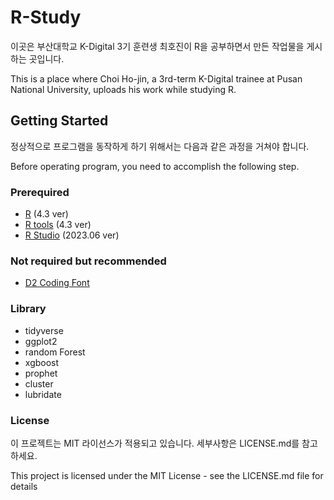 # R-Study
이곳은 부산대학교 K-Digital 3기 훈련생 최호진이 R을 공부하면서 만든 작업물을 게시하는 곳입니다.

This is a place where Choi Ho-jin, a 3rd-term K-Digital trainee at Pusan National University, uploads his work while studying R.

## Getting Started
정상적으로 프로그램을 동작하게 하기 위해서는 다음과 같은 과정을 거쳐야 합니다.

Before operating program, you need to accomplish the following step.



### Prerequired
+ [R](https://cran.rstudio.com/) (4.3 ver)
+ [R tools](https://cran.r-project.org/bin/windows/Rtools/rtools43/rtools.html) (4.3 ver)
+ [R Studio](https://posit.co/download/rstudio-desktop/) (2023.06 ver)

### Not required but recommended
+ [D2 Coding Font](https://github.com/naver/d2codingfont)

### Library
+ tidyverse
+ ggplot2
+ random Forest
+ xgboost
+ prophet
+ cluster
+ lubridate

### License
이 프로젝트는 MIT 라이선스가 적용되고 있습니다. 세부사항은 LICENSE.md를 참고하세요.

This project is licensed under the MIT License - see the LICENSE.md file for details
